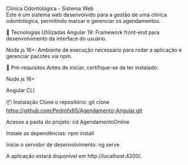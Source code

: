 Clínica Odontológica - Sistema Web            
Este é um sistema web desenvolvido para a gestão de uma clínica odontológica, permitindo marcar e gerenciar os agendamentos.

🚀 Tecnologias Utilizadas
Angular 19: Framework front-end para desenvolvimento da interface do usuário.

Node.js 16+: Ambiente de execução necessário para rodar a aplicação e gerenciar pacotes via npm.

📌 Pré-requisitos
Antes de iniciar, certifique-se de ter instalado:

Node.js 16+

Angular CLI

📦 Instalação 
Clone o repositório:
git clone https://github.com/Pedrofx65/Agendamento-Angular.git

Acesse a pasta do projeto:
cd AgendamentoOnline

Instale as dependências:
npm install

Inicie o servidor de desenvolvimento:
ng serve

A aplicação estará disponível em http://localhost:4200/.
